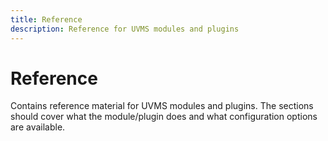 ```yaml
---
title: Reference
description: Reference for UVMS modules and plugins
---
```


# Reference

Contains reference material for UVMS modules and plugins. The sections should
cover what the module/plugin does and what configuration options are available.
